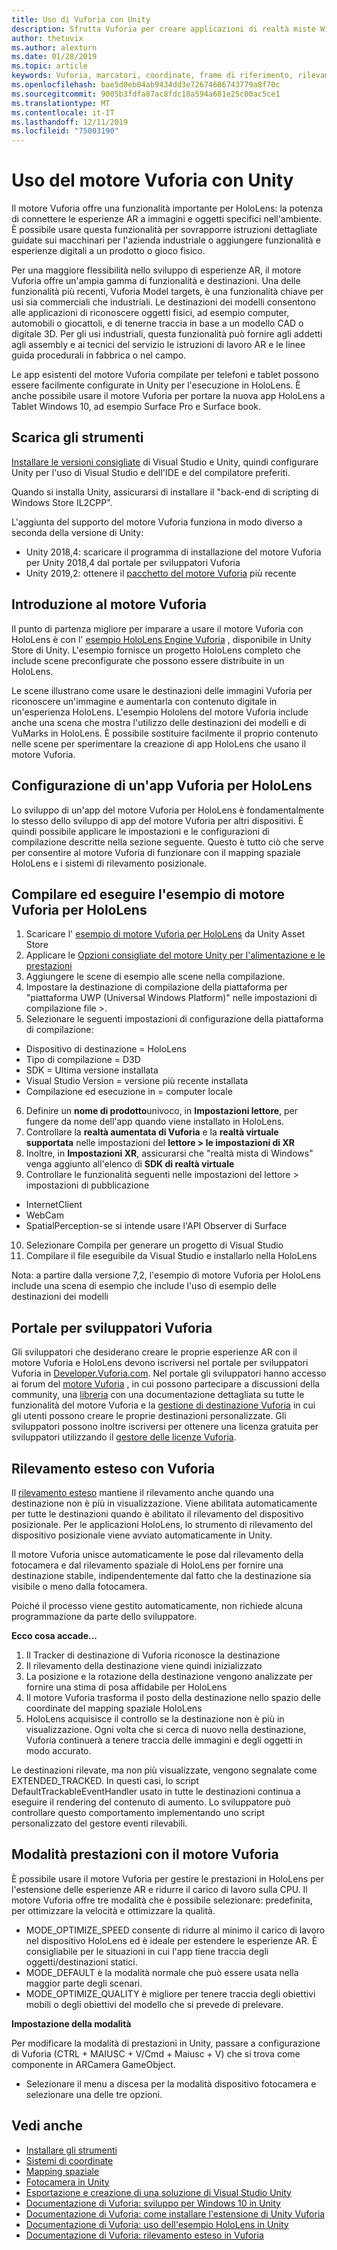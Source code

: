 ```yaml
---
title: Uso di Vuforia con Unity
description: Sfrutta Vuforia per creare applicazioni di realtà miste Windows in Unity.
author: thetuvix
ms.author: alexturn
ms.date: 01/28/2019
ms.topic: article
keywords: Vuforia, marcatori, coordinate, frame di riferimento, rilevamento
ms.openlocfilehash: bae5d0eb04ab9434dd3e72674686743779a8f70c
ms.sourcegitcommit: 9005b3fdfa87ac8fdc18a594a681e25c00ac5ce1
ms.translationtype: MT
ms.contentlocale: it-IT
ms.lasthandoff: 12/11/2019
ms.locfileid: "75003190"
---
```

# <a name="using-vuforia-engine-with-unity"></a>Uso del motore Vuforia con Unity

Il motore Vuforia offre una funzionalità importante per HoloLens: la potenza di connettere le esperienze AR a immagini e oggetti specifici nell'ambiente. È possibile usare questa funzionalità per sovrapporre istruzioni dettagliate guidate sui macchinari per l'azienda industriale o aggiungere funzionalità e esperienze digitali a un prodotto o gioco fisico.

Per una maggiore flessibilità nello sviluppo di esperienze AR, il motore Vuforia offre un'ampia gamma di funzionalità e destinazioni. Una delle funzionalità più recenti, Vuforia Model targets, è una funzionalità chiave per usi sia commerciali che industriali. Le destinazioni dei modelli consentono alle applicazioni di riconoscere oggetti fisici, ad esempio computer, automobili o giocattoli, e di tenerne traccia in base a un modello CAD o digitale 3D. Per gli usi industriali, questa funzionalità può fornire agli addetti agli assembly e ai tecnici del servizio le istruzioni di lavoro AR e le linee guida procedurali in fabbrica o nel campo.

Le app esistenti del motore Vuforia compilate per telefoni e tablet possono essere facilmente configurate in Unity per l'esecuzione in HoloLens. È anche possibile usare il motore Vuforia per portare la nuova app HoloLens a Tablet Windows 10, ad esempio Surface Pro e Surface book.


## <a name="get-the-tools"></a>Scarica gli strumenti

[Installare le versioni consigliate](install-the-tools.md) di Visual Studio e Unity, quindi configurare Unity per l'uso di Visual Studio e dell'IDE e del compilatore preferiti. 

Quando si installa Unity, assicurarsi di installare il "back-end di scripting di Windows Store IL2CPP".

L'aggiunta del supporto del motore Vuforia funziona in modo diverso a seconda della versione di Unity:
*   Unity 2018,4: scaricare il programma di installazione del motore Vuforia per Unity 2018,4 dal portale per sviluppatori Vuforia
*   Unity 2019,2: ottenere il [pacchetto del motore Vuforia](https://library.vuforia.com/content/vuforia-library/en/articles/Solution/vuforia-engine-package-hosting-for-unity.html) più recente 

## <a name="getting-started-with-vuforia-engine"></a>Introduzione al motore Vuforia

Il punto di partenza migliore per imparare a usare il motore Vuforia con HoloLens è con l' [esempio HoloLens Engine Vuforia](https://assetstore.unity.com/packages/templates/packs/vuforia-hololens-sample-101553) , disponibile in Unity Store di Unity. L'esempio fornisce un progetto HoloLens completo che include scene preconfigurate che possono essere distribuite in un HoloLens.

Le scene illustrano come usare le destinazioni delle immagini Vuforia per riconoscere un'immagine e aumentarla con contenuto digitale in un'esperienza HoloLens. L'esempio Hololens del motore Vuforia include anche una scena che mostra l'utilizzo delle destinazioni dei modelli e di VuMarks in HoloLens. È possibile sostituire facilmente il proprio contenuto nelle scene per sperimentare la creazione di app HoloLens che usano il motore Vuforia.



## <a name="configuring-a-vuforia-app-for-hololens"></a>Configurazione di un'app Vuforia per HoloLens

Lo sviluppo di un'app del motore Vuforia per HoloLens è fondamentalmente lo stesso dello sviluppo di app del motore Vuforia per altri dispositivi. È quindi possibile applicare le impostazioni e le configurazioni di compilazione descritte nella sezione seguente. Questo è tutto ciò che serve per consentire al motore Vuforia di funzionare con il mapping spaziale HoloLens e i sistemi di rilevamento posizionale.

## <a name="build-and-run-the-vuforia-engine-sample-for-hololens"></a>Compilare ed eseguire l'esempio di motore Vuforia per HoloLens
1.  Scaricare l' [esempio di motore Vuforia per HoloLens](https://assetstore.unity.com/packages/templates/packs/vuforia-hololens-sample-101553) da Unity Asset Store
2.  Applicare le [Opzioni consigliate del motore Unity per l'alimentazione e le prestazioni](performance-recommendations-for-unity.md)
3.  Aggiungere le scene di esempio alle scene nella compilazione.
4.  Impostare la destinazione di compilazione della piattaforma per "piattaforma UWP (Universal Windows Platform)" nelle impostazioni di compilazione file >.
5.  Selezionare le seguenti impostazioni di configurazione della piattaforma di compilazione: 
   * Dispositivo di destinazione = HoloLens
   * Tipo di compilazione = D3D
   * SDK = Ultima versione installata
   * Visual Studio Version = versione più recente installata
   * Compilazione ed esecuzione in = computer locale
6.  Definire un **nome di prodotto**univoco, in **Impostazioni lettore**, per fungere da nome dell'app quando viene installato in HoloLens.
7.  Controllare la **realtà aumentata di Vuforia** e la **realtà virtuale supportata** nelle impostazioni del **lettore > le impostazioni di XR**
8.  Inoltre, in **Impostazioni XR**, assicurarsi che "realtà mista di Windows" venga aggiunto all'elenco di **SDK di realtà virtuale**
9.  Controllare le funzionalità seguenti nelle impostazioni del lettore > impostazioni di pubblicazione 
   * InternetClient
   * WebCam
   * SpatialPerception-se si intende usare l'API Observer di Surface
10. Selezionare Compila per generare un progetto di Visual Studio
11. Compilare il file eseguibile da Visual Studio e installarlo nella HoloLens

Nota: a partire dalla versione 7,2, l'esempio di motore Vuforia per HoloLens include una scena di esempio che include l'uso di esempio delle destinazioni dei modelli

## <a name="the-vuforia-developer-portal"></a>Portale per sviluppatori Vuforia

Gli sviluppatori che desiderano creare le proprie esperienze AR con il motore Vuforia e HoloLens devono iscriversi nel portale per sviluppatori Vuforia in [Developer.Vuforia.com](https://developer.vuforia.com/). Nel portale gli sviluppatori hanno accesso ai forum del [motore Vuforia](https://developer.vuforia.com/forum) , in cui possono partecipare a discussioni della community, una [libreria](https://library.vuforia.com/) con una documentazione dettagliata su tutte le funzionalità del motore Vuforia e la [gestione di destinazione Vuforia](https://developer.vuforia.com/target-manager) in cui gli utenti possono creare le proprie destinazioni personalizzate. Gli sviluppatori possono inoltre iscriversi per ottenere una licenza gratuita per sviluppatori utilizzando il [gestore delle licenze Vuforia](https://developer.vuforia.com/license-manager).

## <a name="extended-tracking-with-vuforia"></a>Rilevamento esteso con Vuforia

Il [rilevamento esteso](https://library.vuforia.com/articles/Training/Extended-Tracking) mantiene il rilevamento anche quando una destinazione non è più in visualizzazione. Viene abilitata automaticamente per tutte le destinazioni quando è abilitato il rilevamento del dispositivo posizionale. Per le applicazioni HoloLens, lo strumento di rilevamento del dispositivo posizionale viene avviato automaticamente in Unity.

Il motore Vuforia unisce automaticamente le pose dal rilevamento della fotocamera e dal rilevamento spaziale di HoloLens per fornire una destinazione stabile, indipendentemente dal fatto che la destinazione sia visibile o meno dalla fotocamera.

Poiché il processo viene gestito automaticamente, non richiede alcuna programmazione da parte dello sviluppatore.


**Ecco cosa accade...**
1. Il Tracker di destinazione di Vuforia riconosce la destinazione
2. Il rilevamento della destinazione viene quindi inizializzato
3. La posizione e la rotazione della destinazione vengono analizzate per fornire una stima di posa affidabile per HoloLens
4. Il motore Vuforia trasforma il posto della destinazione nello spazio delle coordinate del mapping spaziale HoloLens
5. HoloLens acquisisce il controllo se la destinazione non è più in visualizzazione. Ogni volta che si cerca di nuovo nella destinazione, Vuforia continuerà a tenere traccia delle immagini e degli oggetti in modo accurato.

Le destinazioni rilevate, ma non più visualizzate, vengono segnalate come EXTENDED_TRACKED. In questi casi, lo script DefaultTrackableEventHandler usato in tutte le destinazioni continua a eseguire il rendering del contenuto di aumento. Lo sviluppatore può controllare questo comportamento implementando uno script personalizzato del gestore eventi rilevabili.


## <a name="performance-mode-with-vuforia-engine"></a>Modalità prestazioni con il motore Vuforia 

È possibile usare il motore Vuforia per gestire le prestazioni in HoloLens per l'estensione delle esperienze AR e ridurre il carico di lavoro sulla CPU. Il motore Vuforia offre tre modalità che è possibile selezionare: predefinita, per ottimizzare la velocità e ottimizzare la qualità. 

*   MODE_OPTIMIZE_SPEED consente di ridurre al minimo il carico di lavoro nel dispositivo HoloLens ed è ideale per estendere le esperienze AR. È consigliabile per le situazioni in cui l'app tiene traccia degli oggetti/destinazioni statici.
*   MODE_DEFAULT è la modalità normale che può essere usata nella maggior parte degli scenari.
*   MODE_OPTIMIZE_QUALITY è migliore per tenere traccia degli obiettivi mobili o degli obiettivi del modello che si prevede di prelevare.

**Impostazione della modalità**

Per modificare la modalità di prestazioni in Unity, passare a configurazione di Vuforia (CTRL + MAIUSC + V/Cmd + Maiusc + V) che si trova come componente in ARCamera GameObject. 
*   Selezionare il menu a discesa per la modalità dispositivo fotocamera e selezionare una delle tre opzioni.


## <a name="see-also"></a>Vedi anche
* [Installare gli strumenti](install-the-tools.md)
* [Sistemi di coordinate](coordinate-systems.md)
* [Mapping spaziale](spatial-mapping.md)
* [Fotocamera in Unity](camera-in-unity.md)
* [Esportazione e creazione di una soluzione di Visual Studio Unity](exporting-and-building-a-unity-visual-studio-solution.md)
* [Documentazione di Vuforia: sviluppo per Windows 10 in Unity](https://library.vuforia.com/articles/Solution/Developing-for-Windows-10-in-Unity)
* [Documentazione di Vuforia: come installare l'estensione di Unity Vuforia](https://library.vuforia.com/articles/Solution/Installing-the-Unity-Extension)
* [Documentazione di Vuforia: uso dell'esempio HoloLens in Unity](https://library.vuforia.com/articles/Solution/Working-with-the-HoloLens-sample-in-Unity)
* [Documentazione di Vuforia: rilevamento esteso in Vuforia](https://library.vuforia.com/articles/Training/Extended-Tracking)
